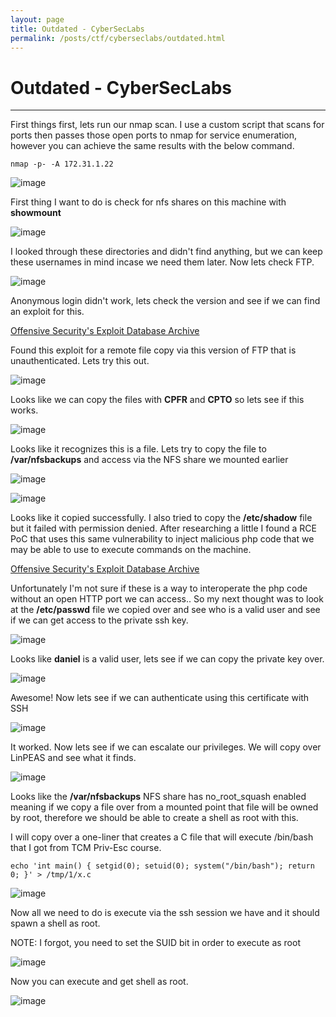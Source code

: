 ```yaml
---
layout: page
title: Outdated - CyberSecLabs
permalink: /posts/ctf/cyberseclabs/outdated.html
---
```


# Outdated - CyberSecLabs
----


First things first, lets run our nmap scan.  I use a custom script that scans for ports then passes those open ports to nmap for service enumeration, however you can achieve the same results with the below command.

`nmap -p- -A 172.31.1.22`

![image](https://user-images.githubusercontent.com/50459517/109031232-25ff8800-768a-11eb-9f6d-ef6d8fc231ac.png)

First thing I want to do is check for nfs shares on this machine with **showmount**

![image](https://user-images.githubusercontent.com/50459517/109031272-2f88f000-768a-11eb-9281-2ea9613a7ac1.png)

I looked through these directories and didn't find anything, but we can keep these usernames in mind incase we need them later.  Now lets check FTP.

![image](https://user-images.githubusercontent.com/50459517/109031306-3879c180-768a-11eb-8b23-4d280714c8fc.png)

Anonymous login didn't work, lets check the version and see if we can find an exploit for this.

[Offensive Security's Exploit Database Archive](https://www.exploit-db.com/exploits/36742)

Found this exploit for a remote file copy via this version of FTP that is unauthenticated.  Lets try this out.

![image](https://user-images.githubusercontent.com/50459517/109031397-4e878200-768a-11eb-9f68-d6bf333321d1.png)

Looks like we can copy the files with **CPFR** and **CPTO** so lets see if this works.

![image](https://user-images.githubusercontent.com/50459517/109031431-57785380-768a-11eb-9740-e8b31e4ed67b.png)

Looks like it recognizes this is a file.  Lets try to copy the file to **/var/nfsbackups** and access via the NFS share we mounted earlier

![image](https://user-images.githubusercontent.com/50459517/109031465-62cb7f00-768a-11eb-904a-7783e8fbe3d2.png)

![image](https://user-images.githubusercontent.com/50459517/109031524-6ced7d80-768a-11eb-876b-d71390049bcb.png)

Looks like it copied successfully.  I also tried to copy the **/etc/shadow** file but it failed with permission denied.  After researching a little I found a RCE PoC that uses this same vulnerability to inject malicious php code that we may be able to use to execute commands on the machine. 

[Offensive Security's Exploit Database Archive](https://www.exploit-db.com/exploits/36803)

Unfortunately I'm not sure if these is a way to interoperate the php code without an open HTTP port we can access..  So my next thought was to look at the **/etc/passwd** file we copied over and see who is a valid user and see if we can get access to the private ssh key.

![image](https://user-images.githubusercontent.com/50459517/109031575-78d93f80-768a-11eb-8192-f32acbf7e1b5.png)

Looks like **daniel** is a valid user, lets see if we can copy the private key over.

![image](https://user-images.githubusercontent.com/50459517/109031629-82fb3e00-768a-11eb-9845-fbc2fba714d8.png)

Awesome!  Now lets see if we can authenticate using this certificate with SSH

![image](https://user-images.githubusercontent.com/50459517/109031667-8bec0f80-768a-11eb-9ab9-d88356c84385.png)

It worked.  Now lets see if we can escalate our privileges.  We will copy over LinPEAS and see what it finds.

![image](https://user-images.githubusercontent.com/50459517/109031717-99a19500-768a-11eb-9db0-1ba7efbcfece.png)

Looks like the **/var/nfsbackups** NFS share has no_root_squash enabled meaning if we copy a file over from a mounted point that file will be owned by root, therefore we should be able to create a shell as root with this.

I will copy over a one-liner that creates a C file that will execute /bin/bash that I got from TCM Priv-Esc course.

`echo 'int main() { setgid(0); setuid(0); system("/bin/bash"); return 0; }' > /tmp/1/x.c`

![image](https://user-images.githubusercontent.com/50459517/109031751-a0c8a300-768a-11eb-94aa-ba7c4b2d50cf.png)

Now all we need to do is execute via the ssh session we have and it should spawn a shell as root.

NOTE:  I forgot, you need to set the SUID bit in order to execute as root

![image](https://user-images.githubusercontent.com/50459517/109031797-aaeaa180-768a-11eb-84c0-2ef38a723062.png)

Now you can execute and get shell as root.

![image](https://user-images.githubusercontent.com/50459517/109031830-b3db7300-768a-11eb-9271-d5b7971326ea.png)
